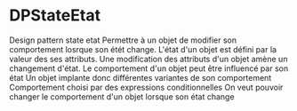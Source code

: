 # DPStateEtat
Design pattern state etat
Permettre à un objet de modifier son comportement losrque son étét change.
	L'état d'un objet est défini par la valeur des ses attributs.
	Une modification des attributs d'un objet amène un changement d'état.
	Le comportement d'un objet peut être influencé par son état
		Un objet implante donc différentes variantes de son comportement
		Comportement choisi par des expressions conditionnelles
	On veut pouvoir changer le comportement d'un objet lorsque son état change
